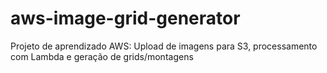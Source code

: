 # aws-image-grid-generator
Projeto de aprendizado AWS: Upload de imagens para S3, processamento com Lambda e geração de grids/montagens
